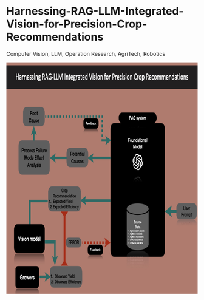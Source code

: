 # Harnessing-RAG-LLM-Integrated-Vision-for-Precision-Crop-Recommendations
Computer Vision, LLM, Operation Research, AgriTech, Robotics

<img src="https://github.com/Dherya27/Harnessing-RAG-LLM-Integrated-Vision-for-Precision-Crop-Recommendations/blob/main/rag_llm_vision_argritech.017.jpeg" width="870" height="610">
